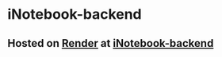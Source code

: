 # iNotebook-backend
## Hosted on [Render](https://dashboard.render.com/) at [iNotebook-backend](https://inotebook-backend-9rjg.onrender.com)
